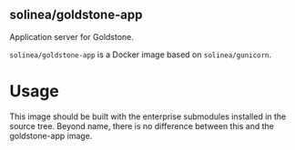 solinea/goldstone-app
---

Application server for Goldstone.

`solinea/goldstone-app` is a Docker image based on `solinea/gunicorn`.

# Usage
This image should be built with the enterprise submodules installed in the
source tree. Beyond name, there is no difference between this and
the goldstone-app image.
